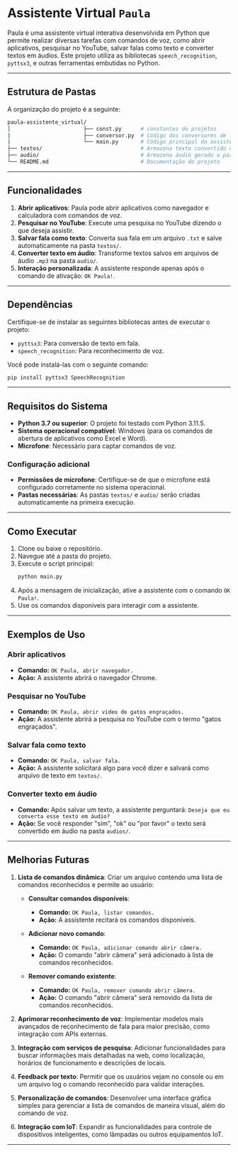 # Assistente Virtual `Paula`

Paula é uma assistente virtual interativa desenvolvida em Python que permite realizar diversas tarefas com comandos de voz, como abrir aplicativos, pesquisar no YouTube, salvar falas como texto e converter textos em áudios. Este projeto utiliza as bibliotecas `speech_recognition`, `pyttsx3`, e outras ferramentas embutidas no Python.

---

## Estrutura de Pastas

A organização do projeto é a seguinte:

```bash
paula-assistente_virtual/
│                       ├── const.py      # constantes do projetos
|                       ├── conversor.py  # Código dos conversores de fala e texto
|                       └── main.py       # Código principal da assistente
├── textos/                               # Armazena texto convertido da fala
├── audio/                                # Armazena áudio gerado a partir do texto
└── README.md                             # Documentação do projeto
```

---

## Funcionalidades

1. **Abrir aplicativos**: Paula pode abrir aplicativos como navegador e calculadora com comandos de voz.
2. **Pesquisar no YouTube**: Execute uma pesquisa no YouTube dizendo o que deseja assistir.
3. **Salvar fala como texto**: Converta sua fala em um arquivo `.txt` e salve automaticamente na pasta `textos/`.
4. **Converter texto em áudio**: Transforme textos salvos em arquivos de áudio `.mp3` na pasta `audio/`.
5. **Interação personalizada**: A assistente responde apenas após o comando de ativação: `OK Paula!`.

---

## Dependências

Certifique-se de instalar as seguintes bibliotecas antes de executar o projeto:

- `pyttsx3`: Para conversão de texto em fala.
- `speech_recognition`: Para reconhecimento de voz.

Você pode instalá-las com o seguinte comando:
```bash
pip install pyttsx3 SpeechRecognition
```

---

## Requisitos do Sistema

- **Python 3.7 ou superior**: O projeto foi testado com Python 3.11.5.
- **Sistema operacional compatível**: Windows (para os comandos de abertura de aplicativos como Excel e Word).
- **Microfone**: Necessário para captar comandos de voz.

### Configuração adicional
- **Permissões de microfone**: Certifique-se de que o microfone está configurado corretamente no sistema operacional.
- **Pastas necessárias**: As pastas `textos/` e `audio/` serão criadas automaticamente na primeira execução.

---

## Como Executar

1. Clone ou baixe o repositório.
2. Navegue até a pasta do projeto.
3. Execute o script principal:
   ```bash
   python main.py
   ```
4. Após a mensagem de inicialização, ative a assistente com o comando `OK Paula!`.
5. Use os comandos disponíveis para interagir com a assistente.

---

## Exemplos de Uso

### Abrir aplicativos
- **Comando:** `OK Paula, abrir navegador.`
- **Ação:** A assistente abrirá o navegador Chrome.

### Pesquisar no YouTube
- **Comando:** `OK Paula, abrir vídeo de gatos engraçados.`
- **Ação:** A assistente abrirá a pesquisa no YouTube com o termo "gatos engraçados".

### Salvar fala como texto
- **Comando:** `OK Paula, salvar fala.`
- **Ação:** A assistente solicitará algo para você dizer e salvará como arquivo de texto em `textos/`.

### Converter texto em áudio
- **Comando:** Após salvar um texto, a assistente perguntará: `Deseja que eu converta esse texto em áudio?`
- **Ação:** Se você responder "sim", "ok" ou "por favor" o texto será convertido em áudio na pasta `audios/`.

---

## Melhorias Futuras


1. **Lista de comandos dinâmica**: Criar um arquivo contendo uma lista de comandos reconhecidos e permite ao usuário:

   - **Consultar comandos disponíveis**:
      - **Comando:** `OK Paula, listar comandos.`
      - **Ação:** A assistente recitará os comandos disponíveis.

   - **Adicionar novo comando**:
      - **Comando:** `OK Paula, adicionar comando abrir câmera.`
      - **Ação:** O comando "abrir câmera" será adicionado à lista de comandos reconhecidos.

   - **Remover comando existente**:
      - **Comando:** `OK Paula, remover comando abrir câmera.`
      - **Ação:** O comando "abrir câmera" será removido da lista de comandos reconhecidos.

2. **Aprimorar reconhecimento de voz**: Implementar modelos mais avançados de reconhecimento de fala para maior precisão, como integração com APIs externas.
3. **Integração com serviços de pesquisa**: Adicionar funcionalidades para buscar informações mais detalhadas na web, como localização, horários de funcionamento e descrições de locais.
4. **Feedback por texto**: Permitir que os usuários vejam no console ou em um arquivo log o comando reconhecido para validar interações.
5. **Personalização de comandos**: Desenvolver uma interface gráfica simples para gerenciar a lista de comandos de maneira visual, além do comando de voz.
6. **Integração com IoT**: Expandir as funcionalidades para controle de dispositivos inteligentes, como lâmpadas ou outros equipamentos IoT.

---
